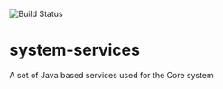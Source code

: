 ![Build Status](https://github.com/AFTIA/com.aftia.modules.system-services/workflows/Build%20and%20Test/badge.svg) 
# system-services

A set of Java based services used for the Core system
